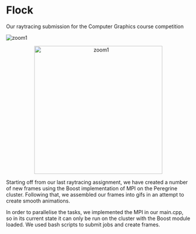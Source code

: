 # Flock
Our raytracing submission for the Computer Graphics course competition

![zoom1](Gifs/zoom1.gif?raw=true "zoom1")

<p align="center">
  <img src="Gifs/zoom1.gif" width="350" title="zoom1">
 </p>

Starting off from our last raytracing assignment, we have created a number of new frames using the Boost implementation of MPI on the Peregrine cluster. Following that, we assembled our frames into gifs in an attempt to create smooth animations.

In order to parallelise the tasks, we implemented the MPI in our main.cpp, so in its current state it can only be run on the cluster with the Boost module loaded. We used bash scripts to submit jobs and create frames.
